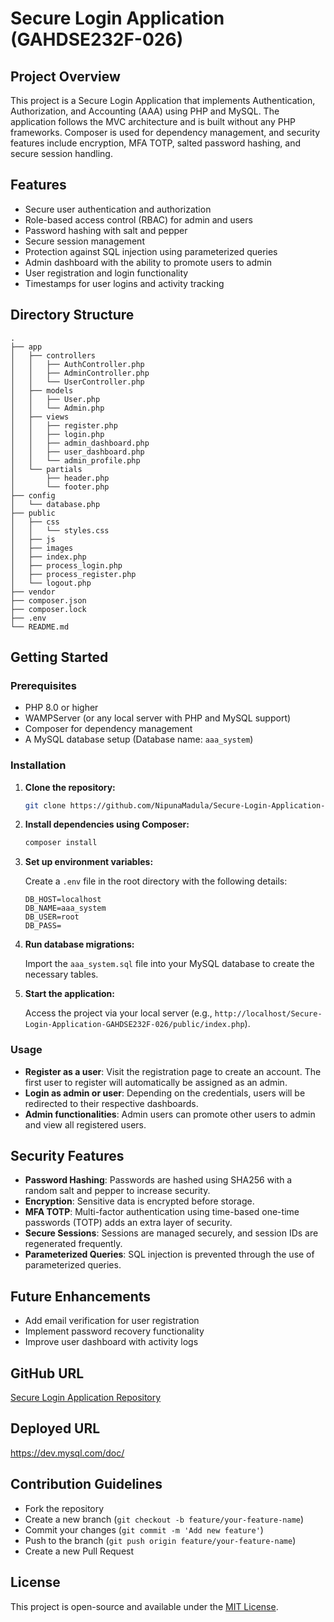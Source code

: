 # Secure Login Application (GAHDSE232F-026)

## Project Overview

This project is a Secure Login Application that implements Authentication, Authorization, and Accounting (AAA) using PHP and MySQL. The application follows the MVC architecture and is built without any PHP frameworks. Composer is used for dependency management, and security features include encryption, MFA TOTP, salted password hashing, and secure session handling.

## Features

- Secure user authentication and authorization
- Role-based access control (RBAC) for admin and users
- Password hashing with  salt and pepper
- Secure session management
- Protection against SQL injection using parameterized queries
- Admin dashboard with the ability to promote users to admin
- User registration and login functionality
- Timestamps for user logins and activity tracking

## Directory Structure

```
.
├── app
│   ├── controllers
│   │   ├── AuthController.php
│   │   ├── AdminController.php
│   │   └── UserController.php
│   ├── models
│   │   ├── User.php
│   │   └── Admin.php
│   ├── views
│   │   ├── register.php
│   │   ├── login.php
│   │   ├── admin_dashboard.php
│   │   ├── user_dashboard.php
│   │   └── admin_profile.php
│   └── partials
│       ├── header.php
│       └── footer.php
├── config
│   └── database.php
├── public
│   ├── css
│   │   └── styles.css
│   ├── js
│   ├── images
│   ├── index.php
│   ├── process_login.php
│   ├── process_register.php
│   └── logout.php
├── vendor
├── composer.json
├── composer.lock
├── .env
└── README.md
```

## Getting Started

### Prerequisites

- PHP 8.0 or higher
- WAMPServer (or any local server with PHP and MySQL support)
- Composer for dependency management
- A MySQL database setup (Database name: `aaa_system`)

### Installation

1. **Clone the repository:**

   ```bash
   git clone https://github.com/NipunaMadula/Secure-Login-Application-GAHDSE232F-026.git
   ```

2. **Install dependencies using Composer:**

   ```bash
   composer install
   ```

3. **Set up environment variables:**

   Create a `.env` file in the root directory with the following details:

   ```env
   DB_HOST=localhost
   DB_NAME=aaa_system
   DB_USER=root
   DB_PASS=
   ```

4. **Run database migrations:**

   Import the `aaa_system.sql` file into your MySQL database to create the necessary tables.

5. **Start the application:**

   Access the project via your local server (e.g., `http://localhost/Secure-Login-Application-GAHDSE232F-026/public/index.php`).

### Usage

- **Register as a user**: Visit the registration page to create an account. The first user to register will automatically be assigned as an admin.
- **Login as admin or user**: Depending on the credentials, users will be redirected to their respective dashboards.
- **Admin functionalities**: Admin users can promote other users to admin and view all registered users.

## Security Features

- **Password Hashing**: Passwords are hashed using SHA256 with a random salt and pepper to increase security.
- **Encryption**: Sensitive data is encrypted before storage.
- **MFA TOTP**: Multi-factor authentication using time-based one-time passwords (TOTP) adds an extra layer of security.
- **Secure Sessions**: Sessions are managed securely, and session IDs are regenerated frequently.
- **Parameterized Queries**: SQL injection is prevented through the use of parameterized queries.

## Future Enhancements

- Add email verification for user registration
- Implement password recovery functionality
- Improve user dashboard with activity logs


## GitHub URL

[Secure Login Application Repository](https://github.com/NipunaMadula/Secure-Login-Application-GAHDSE232F-026)

## Deployed URL

 https://dev.mysql.com/doc/

## Contribution Guidelines

- Fork the repository
- Create a new branch (`git checkout -b feature/your-feature-name`)
- Commit your changes (`git commit -m 'Add new feature'`)
- Push to the branch (`git push origin feature/your-feature-name`)
- Create a new Pull Request

## License

This project is open-source and available under the [MIT License](LICENSE).

